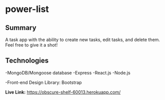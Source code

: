 # power-list

## Summary
A task app with the ability to create new tasks, edit tasks, and delete them. Feel free to give it a shot!

## Technologies 
-MongoDB/Mongoose database
-Express
-React.js
-Node.js

-Front-end Design Library: Bootstrap

**Live Link:** https://obscure-shelf-60013.herokuapp.com/